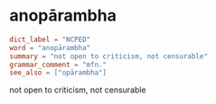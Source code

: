 # anopārambha

``` toml
dict_label = "NCPED"
word = "anopārambha"
summary = "not open to criticism, not censurable"
grammar_comment = "mfn."
see_also = ["opārambha"]
```

not open to criticism, not censurable

